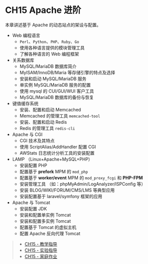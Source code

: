 # CH15 Apache 进阶

本章讲述基于 Apache 的动态站点的架设与配置。

* Web 编程语言
  * `Perl`、`Python`、`PHP`、`Ruby`、`Go`
  * 使用各种语言提供的模块管理工具
  * 了解各种语言的 Web 编程框架
* 关系数据库
  * MySQL/MariaDB 数据库简介
  * MyISAM/InnoDB/Maria 等存储引擎的特点及选择
  * 安装和启动 MySQL/MariaDB 服务
  * 单实例 MySQL/MariaDB 服务的配置
  * 使用 mysql 的 CUI/GUI/WUI 客户工具
  * MySQL/MariaDB 数据库的备份与恢复
* 键值缓存系统
  * 安装、配置和启动 Memcached
  * Memcached 的管理工具 `memcached-tool`
  * 安装、配置和启动 Redis
  * Redis 的管理工具 `redis-cli`
* Apache 与 CGI
  * CGI 技术及其特点
  * 使用 ScriptAlias/AddHandler 配置 CGI
  * AWStats 日志统计分析工具的安装配置
* LAMP （Linux+Apache+MySQL+PHP）
  * 安装配置 PHP
  * 配置基于 **prefork** MPM 的 `mod_php`
  * 配置基于 **worker/event** MPM 的 `mod_proxy_fcgi` 和 **PHP-FPM**
  * 安装管理工具 （如：phpMyAdmin/LogAnalyzer/ISPConfig 等）
  * 安装 BLOG/WIKI/FORUM/CMS/LMS 等典型应用
  * 安装配置基于 laravel/symfony 框架的应用
* Apache 与 Tomcat
  * 安装配置 JDK
  * 安装和配置单实例 Tomcat
  * 安装和配置多实例 Tomcat
  * 配置基于 Tomcat 的虚拟主机
  * 配置 Apache 反向代理 Tomcat
 
 

>* [CH15 - 教学指导](ch15/guidelines.md)
>* [CH15 - 实验指导](ch15/experiment_15-01.md)
>* [CH15 - 家庭作业](ch15/assignments.md)